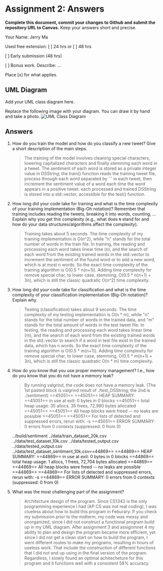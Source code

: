 # Assignment 2: Answers

**Complete this document, commit your changes to Github and submit the repository URL to Canvas.** Keep your answers short and precise.

Your Name: Jerry Ma

Used free extension: [ ] 24 hrs or [ ] 48 hrs

[ ] Early submission (48 hrs)

[ ] Bonus work. Describe: ...

Place [x] for what applies.


## UML Diagram

Add your UML class diagram here.

Replace the following image with your diagram. You can draw it by hand and take a photo.
![UML Class Diagram](UML_class.png)

## Answers

1. How do you train the model and how do you classify a new tweet? Give a short description of the main steps.

   > The training of the model involves cleaning special characters, lowering capitalized characters and finally stemming each word in a tweet. The sentiment of each word is stored as a private integer value in DSString; the train() function reads the training tweet file, process through each word separated by ' ' in each tweet, then increment the sentiment value of a word each time the word appears in a positive tweet. each processed and trained DSString is stored into a std::vector, accessible for the test() function. 

2. How long did your code take for training and what is the time complexity of your training implementation (Big-Oh notation)? Remember that training includes reading the tweets, breaking it into words, counting, ... Explain why you get this complexity (e.g., what does `N` stand for and how do your data structures/algorithms affect the complexity).

   > Training takes about 5 seconds. The time complexity of my training implementation is O(n^2), while "n" stands for the total number of words in the train file. In training, the reading and processing each word takes linear time (n), and the search of each word from the existing trained words in the std::vector to increment the sentiment of the found word or to add a new word, which is at most n words. So the exact time complexity of the training algorithm is O(0.5 * n(n+1)). Adding time complexity for remove special char, to lower case, stemming, O(0.5 * n(n+1) + 3n), which is still the classic quadratic O(n^2) time complexity.

3. How long did your code take for classification and what is the time complexity of your classification implementation (Big-Oh notation)? Explain why.

   > Testing (classification) takes about 9 seconds. The time complexity of my testing implementation is O(n * m), while "n" stands for the total number of words in the trained data, and "m" stands for the total amount of words in the test tweet file. In testing, the reading and processing each word takes linear time (m), and the search of each word from the existing trained words in the std::vector to search if a word in test file exist in the trained data, which has n words. So the exact time complexity of the training algorithm is O(0.5 * m(n+1)). Adding time complexity for remove special char, to lower case, stemming, O(0.5 * m(n+1) + 3n), which is still the classic quadratic O(n * m) time complexity.

4. How do you know that you use proper memory management? I.e., how do you know that you do not have
   a memory leak?

   > By running valgrind, the code does not have a memory leak. (The 1st pasted block is valgrind result of ./test_DSString; the 2nd is ./sentiment)
   ==45051== 
==45051== HEAP SUMMARY:
==45051==     in use at exit: 0 bytes in 0 blocks
==45051==   total heap usage: 35 allocs, 35 frees, 72,980 bytes allocated
==45051== 
==45051== All heap blocks were freed -- no leaks are possible
==45051== 
==45051== For lists of detected and suppressed errors, rerun with: -s
==45051== ERROR SUMMARY: 0 errors from 0 contexts (suppressed: 0 from 0)

   ../build/sentiment ../data/train_dataset_20k.csv ../data/test_dataset_10k.csv ../data/tested_output.csv ../data/tested_output.csv ../data/test_dataset_sentiment_10k.csv==44869== 
==44869== HEAP SUMMARY:
==44869==     in use at exit: 0 bytes in 0 blocks
==44869==   total heap usage: 1 allocs, 1 frees, 72,704 bytes allocated
==44869== 
==44869== All heap blocks were freed -- no leaks are possible
==44869== 
==44869== For lists of detected and suppressed errors, rerun with: -s
==44869== ERROR SUMMARY: 0 errors from 0 contexts (suppressed: 0 from 0)



5. What was the most challenging part of the assignment?

   > Architecture design of the program. Since CS1342 is the only programming experience I had (AP CS was not real coding), I was clueless about how to build this program in Feburary. If you check my submission prior to the midterm, my code was messy and unorganized, since I did not construct a functional program build up in my UML diagram. After assignment 3 and assignmnet 4 my ability to plan and design the program became more efficient, yet since I did not get a clean start on how to build the program, I went different routes to make my programs, resulting in hours of useless work. That include the construction of different functions that I did not end up using in the final version of the program. Regardless, I slowly found an optimal achitecheture for this program and it functions well with a consistent 58% accuracy.